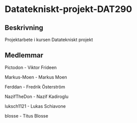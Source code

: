 # Datatekniskt-projekt-DAT290
## Beskrivning
Projektarbete i kursen Datatekniskt projekt

## Medlemmar
Pictodon - Viktor Frideen

Markus-Moen - Markus Moen

Ferddan - Fredrik Österström

NazifTheDon - Nazif Kadiroglu

luksch1121 - Lukas Schiavone

blosse - Titus Blosse